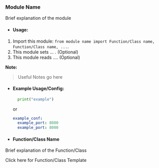 ### Module Name

Brief explanation of the module

- #### Usage:

1. Import this module: `from module name import Function/Class name, Function/Class name, ...`.
2. This module sets ... . (Optional)
3. This module reads .... (Optional)

  **Note:**
  > Useful Notes go here

- #### Example Usage/Config:

  ```python
	print("example")
  ```
  or
  ```yaml
  example_conf:
    example_port: 8080
    example_port: 8000
  ```
- #### **Function/Class Name**
	
Brief explanation of the Function/Class

Click here for Function/Class Template
